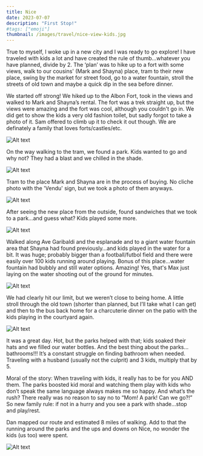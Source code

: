 ```yaml
---
title: Nice
date: 2023-07-07
description: "First Stop!"
#tags: ["emoji"]
thumbnail: /images/travel/nice-view-kids.jpg
---
```


True to myself, I woke up in a new city and I was ready to go explore! I have traveled with kids a lot and have created the rule of thumb…whatever you have planned, divide by 2. The ‘plan’ was to hike up to a fort with some views, walk to our cousins' (Mark and Shayna) place, tram to their new place, swing by the market for street food, go to a water fountain, stroll the streets of old town and maybe a quick dip in the sea before dinner.

We started off strong! We hiked up to the Albon Fort, took in the views and walked to Mark and Shayna’s rental. The fort was a trek straight up, but the views were amazing and the fort was cool, although you couldn't go in. We did get to show the kids a very old fashion toilet, but sadly forgot to take a photo of it. Sam offered to climb up it to check it out though. We are definately a family that loves forts/castles/etc.

![Alt text](/images/travel/nice-kids-fort.jpg)

On the way walking to the tram, we found a park. Kids wanted to go and why not? They had a blast and we chilled in the shade.  

![Alt text](/images/travel/nice-playground.jpg)

Tram to the place Mark and Shayna are in the process of buying. No cliche photo with the 'Vendu' sign, but we took a photo of them anyways.

![Alt text](/images/travel/mark-shayna-place.jpg)

After seeing the new place from the outside, found sandwiches that we took to a park…and guess what? Kids played some more. 

![Alt text](/images/travel/nice-playground2.jpg)

Walked along Ave Garibaldi and the esplanade and to a giant water fountain area that Shayna had found previously…and kids played in the water for a bit. It was huge; probably bigger than a football/futbol field and there were easily over 100 kids running around playing. Bonus of this place...water fountain had bubbly and still water options. Amazing! Yes, that's Max just laying on the water shooting out of the ground for minutes. 

![Alt text](/images/travel/nice-waterpark.jpg)

We had clearly hit our limit, but we weren’t close to being home. A little stroll through the old town (shorter than planned, but I’ll take what I can get) and then to the bus back home for a charcuterie dinner on the patio with the kids playing in the courtyard again.

![Alt text](/images/travel/nice-dinner.jpg)

It was a great day. Hot, but the parks helped with that; kids soaked their hats and we filled our water bottles. And the best thing about the parks…bathrooms!!! It’s a constant struggle on finding bathroom when needed. Traveling with a husband (usually not the culprit) and 3 kids, multiply that by 5.

Moral of the story: When traveling with kids, it really has to be for you AND them. The parks boosted kid moral and watching them play with kids who don’t speak the same language always makes me so happy. And what’s the rush? There really was no reason to say no to “Mom! A park! Can we go?!” So new family rule: if not in a hurry and you see a park with shade...stop and play/rest.

Dan mapped our route and estimated 8 miles of walking. Add to that the running around the parks and the ups and downs on Nice, no wonder the kids (us too) were spent.

![Alt text](/images/travel/nice-screenshot.jpg)
